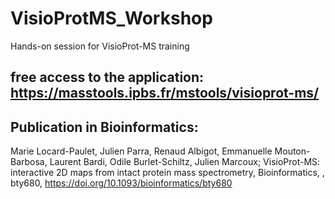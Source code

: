 # VisioProtMS_Workshop
Hands-on session for VisioProt-MS training

## free access to the application: https://masstools.ipbs.fr/mstools/visioprot-ms/

## Publication in Bioinformatics:
Marie Locard-Paulet, Julien Parra, Renaud Albigot, Emmanuelle Mouton-Barbosa, Laurent Bardi, Odile Burlet-Schiltz, Julien Marcoux; VisioProt-MS: interactive 2D maps from intact protein mass spectrometry, Bioinformatics, , bty680, https://doi.org/10.1093/bioinformatics/bty680
